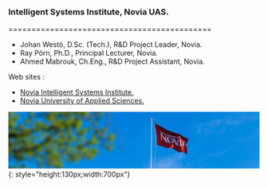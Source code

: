 ### Intelligent Systems Institute, Novia UAS.
============================================

- Johan Westö, D.Sc. (Tech.), R&D Project Leader, Novia.
- Ray Pörn, Ph.D., Principal Lecturer, Novia.
- Ahmed Mabrouk, Ch.Eng., R&D Project Assistant, Novia.

Web sites : 

- [Novia Intelligent Systems Institute.](https://www.novia.fi/en/intelligentsystems/) 
- [Novia University of Applied Sciences.](https://www.novia.fi)

![Screenshot](img/Novia_flag.PNG){: style="height:130px;width:700px"}